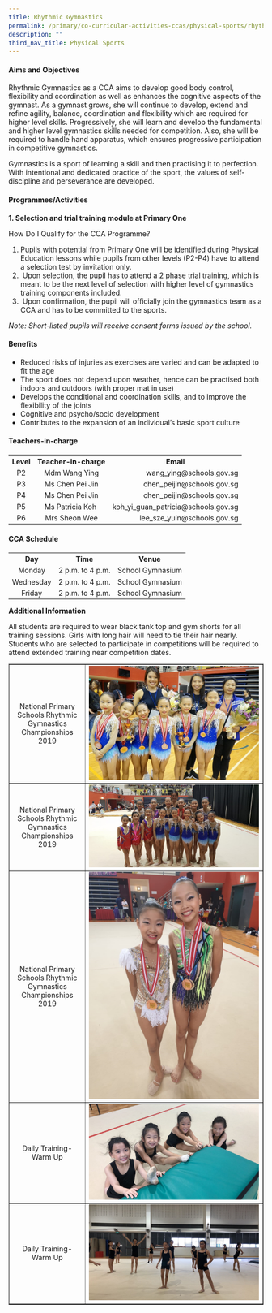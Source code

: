 ```yaml
---
title: Rhythmic Gymnastics
permalink: /primary/co-curricular-activities-ccas/physical-sports/rhythmic-gymnastics/
description: ""
third_nav_title: Physical Sports
---
```

<h4><strong>Aims and Objectives</strong></h4>
<p>Rhythmic Gymnastics as a CCA aims to develop good body control, flexibility and coordination as well as enhances the cognitive aspects of the gymnast. As a gymnast grows, she will continue to develop, extend and refine agility, balance, coordination and flexibility which are required for higher level skills. Progressively, she will learn and develop the fundamental and higher level gymnastics skills needed for competition. Also, she will be required to handle hand apparatus, which ensures progressive participation in competitive gymnastics.</p>
<p>Gymnastics is a sport of learning a skill and then practising it to perfection. With intentional and dedicated practice of the sport, the values of self-discipline and perseverance are developed.&nbsp;</p>
<h4><strong>Programmes/Activities</strong></h4>
<p><strong>1. Selection and trial training module at Primary One</strong></p>
<p>How Do I Qualify for the CCA Programme?&nbsp;</p>
<ol>
<li>Pupils with potential from Primary One will be identified during Physical Education lessons while pupils from other levels (P2-P4) have to attend a selection test by invitation only.</li>
<li>&nbsp;Upon selection, the pupil has to attend a 2 phase trial training, which is meant to be the next level of selection with higher level of gymnastics training components included.</li>
<li>&nbsp;Upon confirmation, the pupil will officially join the gymnastics team as a CCA and has to be committed to the sports.</li>
</ol>
<p><em>Note: Short-listed pupils will receive consent forms issued by the school.</em></p>
<h4><strong>Benefits</strong></h4>
<ul>
<li>Reduced risks of injuries as exercises are varied and can be adapted to fit the age&nbsp;</li>
<li>The sport does not depend upon weather, hence can be practised both indoors and outdoors (with proper mat in use)&nbsp;</li>
<li>Develops the conditional and coordination skills, and to improve the flexibility of the joints&nbsp;</li>
<li>Cognitive and psycho/socio development&nbsp;</li>
<li>Contributes to the expansion of an individual&rsquo;s basic sport culture</li>
</ul>
<h4><strong>Teachers-in-charge</strong></h4>
<table>
<tbody>
<tr>
<th style="text-align: center;">Level</th>
<th style="text-align: center;">Teacher-in-charge</th>
<th style="text-align: center;">Email</th>
</tr>
<tr>
<td style="text-align: center;">P2</td>
<td style="text-align: center;">Mdm Wang Ying</td>
<td style="text-align: right;">wang_ying@schools.gov.sg</td>
</tr>
<tr>
<td style="text-align: center;">P3</td>
<td style="text-align: center;">Ms Chen Pei Jin</td>
<td style="text-align: right;">chen_peijin@schools.gov.sg</td>
</tr>
<tr>
<td style="text-align: center;">P4</td>
<td style="text-align: center;">Ms Chen Pei Jin</td>
<td style="text-align: right;">chen_peijin@schools.gov.sg</td>
</tr>
<tr>
<td style="text-align: center;">P5</td>
<td style="text-align: center;">Ms Patricia Koh&nbsp;</td>
<td style="text-align: right;">koh_yi_guan_patricia@schools.gov.sg</td>
</tr>
<tr>
<td style="text-align: center;">P6</td>
<td style="text-align: center;">Mrs Sheon Wee</td>
<td style="text-align: right;">lee_sze_yuin@schools.gov.sg</td>
</tr>
</tbody>
</table>
<h4><strong>CCA Schedule</strong></h4>
<table>
<tbody>
<tr>
<th style="text-align: center;">Day</th>
<th style="text-align: center;">Time</th>
<th style="text-align: center;">Venue</th>
</tr>
<tr>
<td style="text-align: center;">Monday</td>
<td style="text-align: center;">2 p.m. to 4 p.m.</td>
<td style="text-align: center;">School Gymnasium</td>
</tr>
<tr>
<td style="text-align: center;">Wednesday</td>
<td style="text-align: center;">2 p.m. to 4 p.m.</td>
<td style="text-align: center;">School Gymnasium</td>
</tr>
<tr>
<td style="text-align: center;">Friday</td>
<td style="text-align: center;">2 p.m. to 4 p.m.</td>
<td style="text-align: center;">School Gymnasium</td>
</tr>
</tbody>
</table>
<p><strong>Additional Information</strong></p>
<p>All students are required to wear black tank top and gym shorts for all training sessions. Girls with long hair will need to tie their hair nearly. Students who are selected to participate in competitions will be required to attend extended training near competition dates.</p>
<table style="border-collapse: collapse; width: 100%;" border="1">
<tbody>
<tr>
<td style="width: 30%; text-align: center;">National Primary Schools Rhythmic Gymnastics Championships 2019</td>
<td style="width: 70%;"><img src="/images/rg1.jpg"></td>
</tr>
<tr>
<td style="width: 30%; text-align: center;">National Primary Schools Rhythmic Gymnastics Championships 2019</td>
<td style="width: 70%;"><img src="/images/rg2.jpg"></td>
</tr>
<tr>
<td style="width: 30%; text-align: center;">National Primary Schools Rhythmic Gymnastics Championships 2019</td>
<td style="width: 70%;"><img src="/images/rg3.jpg"></td>
</tr>
<tr>
<td style="width: 30%; text-align: center;">Daily Training-Warm Up</td>
<td style="width: 70%;"><img src="/images/rg4.jpg"></td>
</tr>
<tr>
<td style="width: 30%; text-align: center;">Daily Training-Warm Up</td>
<td style="width: 70%;"><img src="/images/rg5.jpg"></td>
</tr>
</tbody>
</table>